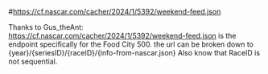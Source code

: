 #https://cf.nascar.com/cacher/2024/1/5392/weekend-feed.json

Thanks to Gus_theAnt:
https://cf.nascar.com/cacher/2024/1/5392/weekend-feed.json is the endpoint specifically for the Food City 500. 
the url can be broken down to {year}/{seriesID}/{raceID}/{info-from-nascar.json}
Also know that RaceID is not sequential.
